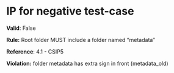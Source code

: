 # IP for negative test-case

**Valid**: False

**Rule:** Root folder MUST include a folder named “metadata”

**Reference**: 4.1 - CSIP5

**Violation:** folder metadata has extra sign in front (metadata_old)